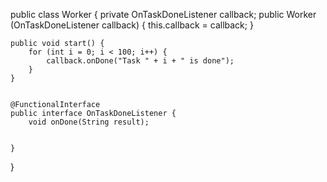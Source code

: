 public class Worker {
    private OnTaskDoneListener callback;
    public Worker (OnTaskDoneListener callback) {
        this.callback = callback;
    }

    public void start() {
        for (int i = 0; i < 100; i++) {
            callback.onDone("Task " + i + " is done");
        }
    }


    @FunctionalInterface
    public interface OnTaskDoneListener {
        void onDone(String result);


    }
}

